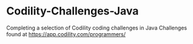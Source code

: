 # Codility-Challenges-Java
Completing a selection of Codility coding challenges in Java
Challenges found at https://app.codility.com/programmers/
